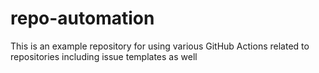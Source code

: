 # repo-automation
This is an example repository for using various GitHub Actions related to repositories including issue templates as well
